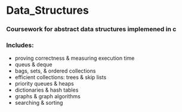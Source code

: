 # Data_Structures

### Coursework for abstract data structures implemened in c  

### Includes:  
- proving correctness & measuring execution time
- queus & deque
- bags, sets, & ordered collections
- efficient collections: trees & skip lists
- priority queues & heaps
- dictionaries & hash tables
- graphs & graph algorithms
- searching & sorting
  


